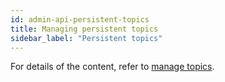 ```yaml
---
id: admin-api-persistent-topics
title: Managing persistent topics
sidebar_label: "Persistent topics"
---
```


For details of the content, refer to [manage topics](admin-api-topics).